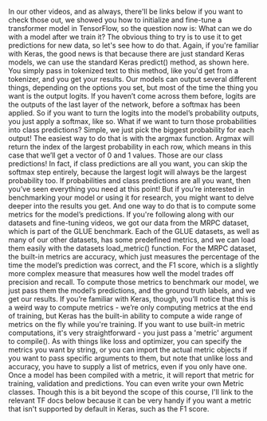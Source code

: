 In our other videos, and as always, there'll be links below if you want to check those out, we showed you how to initialize and fine-tune a transformer model in TensorFlow, so the question now is: What can we do with a model after we train it? The obvious thing to try is to use it to get predictions for new data, so let's see how to do that. Again, if you're familiar with Keras, the good news is that because there are just standard Keras models, we can use the standard Keras predict() method, as shown here. You simply pass in tokenized text to this method, like you'd get from a tokenizer, and you get your results. Our models can output several different things, depending on the options you set, but most of the time the thing you want is the output logits. If you haven’t come across them before, logits are the outputs of the last layer of the network, before a softmax has been applied. So if you want to turn the logits into the model’s probability outputs, you just apply a softmax, like so. What if we want to turn those probabilities into class predictions? Simple, we just pick the biggest probability for each output! The easiest way to do that is with the argmax function. Argmax will return the index of the largest probability in each row, which means in this case that we’ll get a vector of 0 and 1 values. Those are our class predictions! In fact, if class predictions are all you want, you can skip the softmax step entirely, because the largest logit will always be the largest probability too. If probabilities and class predictions are all you want, then you’ve seen everything you need at this point! But if you’re interested in benchmarking your model or using it for research, you might want to delve deeper into the results you get. And one way to do that is to compute some metrics for the model’s predictions. If you're following along with our datasets and fine-tuning videos, we got our data from the MRPC dataset, which is part of the GLUE benchmark. Each of the GLUE datasets, as well as many of our other datasets, has some predefined metrics, and we can load them easily with the datasets load_metric() function. For the MRPC dataset, the built-in metrics are accuracy, which just measures the percentage of the time the model’s prediction was correct, and the F1 score, which is a slightly more complex measure that measures how well the model trades off precision and recall. To compute those metrics to benchmark our model, we just pass them the model’s predictions, and the ground truth labels, and we get our results. If you’re familiar with Keras, though, you’ll notice that this is a weird way to compute metrics - we’re only computing metrics at the end of training, but Keras has the built-in ability to compute a wide range of metrics on the fly while you're training. If you want to use built-in metric computations, it's very straightforward - you just pass a 'metric' argument to compile(). As with things like loss and optimizer, you can specify the metrics you want by string, or you can import the actual metric objects if you want to pass specific arguments to them, but note that unlike loss and accuracy, you have to supply a list of metrics, even if you only have one. Once a model has been compiled with a metric, it will report that metric for training, validation and predictions. You can even write your own Metric classes. Though this is a bit beyond the scope of this course, I'll link to the relevant TF docs below because it can be very handy if you want a metric that isn't supported by default in Keras, such as the F1 score.
